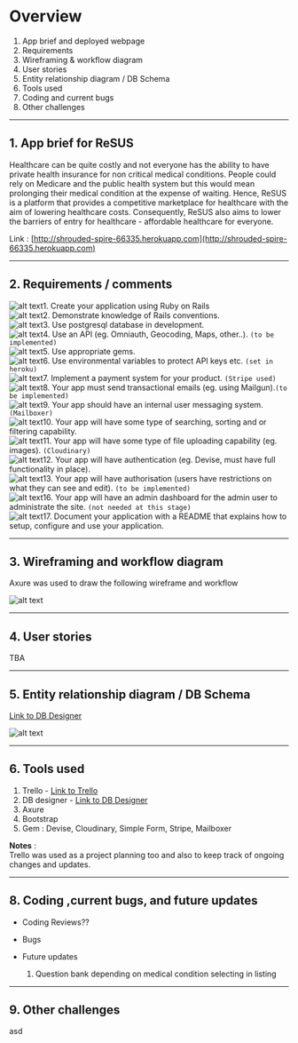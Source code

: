 # Overview
1. App brief and deployed webpage
2. Requirements
3. Wireframing & workflow diagram
4. User stories
5. Entity relationship diagram / DB Schema
6. Tools used
7. Coding and current bugs
8. Other challenges

---
## 1. App brief for ReSUS
Healthcare can be quite costly and not everyone has the ability to have private health insurance for non critical medical conditions. 
People could rely on Medicare and the public health system but this would mean prolonging their medical condition at the expense of waiting. 
Hence, ReSUS is a platform that provides a competitive marketplace for healthcare with the aim of lowering healthcare costs. Consequently, 
ReSUS also aims to lower the barriers of entry for healthcare - affordable healthcare for everyone. 

Link : [http://shrouded-spire-66335.herokuapp.com](http://shrouded-spire-66335.herokuapp.com)

---
## 2. Requirements / comments
![alt text](http://findicons.com/files/icons/1581/silk/16/tick.png)1. Create your application using Ruby on Rails     
![alt text](http://findicons.com/files/icons/1581/silk/16/tick.png)2. Demonstrate knowledge of Rails conventions.  
![alt text](http://findicons.com/files/icons/1581/silk/16/tick.png)3. Use postgresql database in development.  
![alt text](http://findicons.com/files/icons/1156/fugue/16/cross.png)4. Use an API (eg. Omniauth, Geocoding, Maps, other..). `(to be implemented)`  
![alt text](http://findicons.com/files/icons/1581/silk/16/tick.png)5. Use appropriate gems.  
![alt text](http://findicons.com/files/icons/1581/silk/16/tick.png)6. Use environmental variables to protect API keys etc. `(set in heroku)`  
![alt text](http://findicons.com/files/icons/1581/silk/16/tick.png)7. Implement a payment system for your product. `(Stripe used)`  
![alt text](http://findicons.com/files/icons/1156/fugue/16/cross.png)8. Your app must send transactional emails (eg. using Mailgun).`(to be implemented)`    
![alt text](http://findicons.com/files/icons/1581/silk/16/tick.png)9. Your app should have an internal user messaging system. `(Mailboxer)`   
![alt text](http://findicons.com/files/icons/1156/fugue/16/cross.png)10. Your app will have some type of searching, sorting and or filtering capability.    
![alt text](http://findicons.com/files/icons/1581/silk/16/tick.png)11. Your app will have some type of file uploading capability (eg. images). `(Cloudinary)`  
![alt text](http://findicons.com/files/icons/1581/silk/16/tick.png)12. Your app will have authentication (eg. Devise, must have full functionality in place).  
![alt text](http://findicons.com/files/icons/1156/fugue/16/cross.png)13. Your app will have authorisation (users have restrictions on what they can see and edit). `(to be implemented)`    
![alt text](http://findicons.com/files/icons/1156/fugue/16/cross.png)16. Your app will have an admin dashboard for the admin user to administrate the site. `(not needed at this stage)`   
![alt text](http://findicons.com/files/icons/1581/silk/16/tick.png)17. Document your application with a README that explains how to setup, configure and use your application.  


---
## 3. Wireframing and workflow diagram
Axure was used to draw the following wireframe and workflow

![alt text](https://trello-attachments.s3.amazonaws.com/582267b2b78b42ccc28f4ca0/582295bc223879d4f07a8cb5/2e06457cb59f125a5c3b15905143d1a9/ReSUS_Wireframe-Final.png)

---

## 4. User stories
TBA

---
## 5. Entity relationship diagram / DB Schema

[Link to DB Designer](https://dbdesigner.net/designer/schema/56751)

![alt text](https://trello-attachments.s3.amazonaws.com/582267b2b78b42ccc28f4ca0/582317f7713e5354c16e17cc/be793184fbedca9b60e485653cb8b2e5/ReSUS_Schema-Final_PostReview.png)

---
## 6. Tools used

1. Trello - [Link to Trello](https://trello.com/b/zIks2ZZl/ian-resus-healthcare-for-everyone, "ReSUS - Trello")  
2. DB designer - [Link to DB Designer](https://dbdesigner.net/designer/schema/56751)
3. Axure 
4. Bootstrap
5. Gem : Devise, Cloudinary, Simple Form, Stripe, Mailboxer

__Notes__ :   
Trello was used as a project planning too and also to keep track of ongoing changes and updates.


---
## 8. Coding ,current bugs, and future updates

* Coding
Reviews??

* Bugs

* Future updates
  1. Question bank depending on medical condition selecting in listing 

---
## 9. Other challenges


asd

